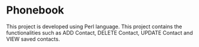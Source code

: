 # Phonebook
This project is developed using Perl language. This project contains the functionalities such as ADD Contact, DELETE Contact, UPDATE Contact and VIEW saved contacts.
